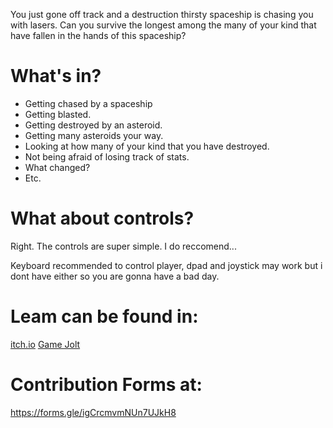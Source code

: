 You just gone off track and a destruction thirsty spaceship is chasing you with lasers. Can you survive the longest among the many of your kind that have fallen in the hands of this spaceship?
# What's in?
<ul><li>Getting chased by a spaceship</li><li>Getting blasted.</li><li>Getting destroyed by an asteroid.</li><li>Getting many asteroids your way.</li><li>Looking at how many of your kind that you have destroyed.</li><li>Not being afraid of losing track of stats.</li><li>What changed?</li><li>Etc.</li></ul>

# What about controls?
<p>Right. The controls are super simple. I&nbsp;do reccomend...</p>
<p>Keyboard recommended to control player, dpad and joystick may work but i dont have either so you are gonna have a bad day.</p>

# Leam can be found in:

[itch.io](https://l10110.itch.io/leam)
[Game Jolt](https://gamejolt.com/games/leam/893124)

# Contribution Forms at:
https://forms.gle/igCrcmvmNUn7UJkH8
